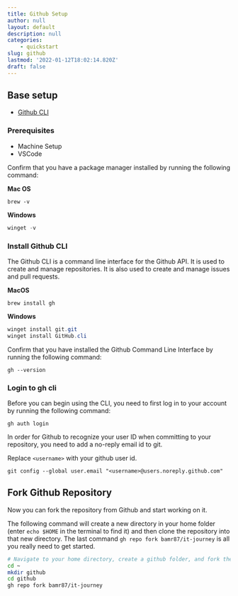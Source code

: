 ```yaml
---
title: Github Setup
author: null
layout: default
description: null
categories:
    - quickstart
slug: github
lastmod: '2022-01-12T18:02:14.820Z'
draft: false
---
```


## Base setup

- [Github CLI](https://cli.github.com/)

### Prerequisites

- Machine Setup
- VSCode

Confirm that you have a package manager installed by running the following command:

**Mac OS**

```shell
brew -v
```

**Windows**

```powershell
winget -v
```

### Install Github CLI

The Github CLI is a command line interface for the Github API. It is used to create and manage repositories. It is also used to create and manage issues and pull requests.

**MacOS**

```shell
brew install gh
```

**Windows**

```powershell
winget install git.git
winget install GitHub.cli
```

Confirm that you have installed the Github Command Line Interface by running the following command:

```shell
gh --version
```

### Login to gh cli

Before you can begin using the CLI, you need to first log in to your account by running the following command:

```shell
gh auth login
```

In order for Github to recognize your user ID when committing to your repository, you need to add a no-reply email id to git.

Replace `<username>` with your github user id.

```shell
git config --global user.email "<username>@users.noreply.github.com"
```

## Fork Github Repository

Now you can fork the repository from Github and start working on it.

The following command will create a new directory in your home folder (enter `echo $HOME` in the terminal to find it) and then clone the repository into that new directory. The last command `gh repo fork bamr87/it-journey` is all you really need to get started.

```bash
# Navigate to your home directory, create a github folder, and fork the github repo
cd ~
mkdir github
cd github
gh repo fork bamr87/it-journey
```
